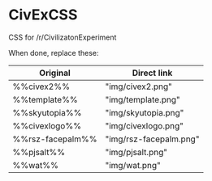 # CivExCSS
CSS for /r/CivilizatonExperiment

When done, replace these:

**Original** | **Direct link**
-------------|----------------
%%civex2%% | "img/civex2.png"
%%template%% | "img/template.png"
%%skyutopia%% | "img/skyutopia.png"
%%civexlogo%% | "img/civexlogo.png"
%%rsz-facepalm%% | "img/rsz-facepalm.png"
%%pjsalt%% | "img/pjsalt.png"
%%wat%% | "img/wat.png"